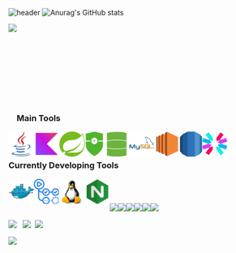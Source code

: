 ![header](https://capsule-render.vercel.app/api?type=waving&height=180&text=♡_LEE_AE_BON_♡&fontAlign=50&fontAlignY=40&color=gradient)
![Anurag's GitHub stats](https://github-readme-stats.vercel.app/api?username=aebonlee&show_icons=true&theme=radical)

<div>
  <img height=200 align="left"src="https://github-readme-stats.vercel.app/api/top-langs/?username=aebonlee&hide=c%23,powershell,Mathematica,Ruby,Objective-C,Objective-C%2b%2b,Cuda&title_color=61dafb&text_color=ffffff&icon_color=61dafb&bg_color=20232a&langs_count=8&layout=compact&border_color=61dafb&hide_border=true&size_weight=0.5&count_weight=0.5"/>
</div>

<br><br><br><br><br><br><br><br><br>

### Main Tools
<div width="100%">
  <img align="left" src="https://raw.githubusercontent.com/ydmins/YdMinS/main/icons/java.png" alt="java" height="50px"/>
  <img align="left" src="https://raw.githubusercontent.com/ydmins/YdMinS/main/icons/kotlin.png" alt="kotlin" height="50px"/>
  <img align="left" src="https://raw.githubusercontent.com/ydmins/YdMinS/main/icons/spring.png" alt="spring" height="50px"/>
  <img align="left" src="https://raw.githubusercontent.com/ydmins/YdMinS/main/icons/spring-security.png" alt="spring security" height="50px"/>
  <img align="left" src="https://raw.githubusercontent.com/ydmins/YdMinS/main/icons/spring-data-jpa.png" alt="spring data jpa" height="50px"/>
  <img align="left" src="https://raw.githubusercontent.com/ydmins/YdMinS/main/icons/mysql.png" alt="mysql" height="50px"/>
  <img align="left" src="https://raw.githubusercontent.com/ydmins/YdMinS/main/icons/aws-ec2.png" alt="aws ec2" height="50px"/>
  <img align="left" src="https://raw.githubusercontent.com/ydmins/YdMinS/main/icons/aws-rds.png" alt="aws rds" height="50px"/>
  <img align="left" src="https://raw.githubusercontent.com/ydmins/YdMinS/main/icons/jwt.png" alt="jwt" height="50px"/>
</div>
<br><br>

### Currently Developing Tools
<div width="100%">
  <img align="left" src="https://raw.githubusercontent.com/ydmins/YdMinS/main/icons/docker.png" alt="docker" height="50px"/>
  <img align="left" src="https://raw.githubusercontent.com/ydmins/YdMinS/main/icons/github-actions.png" alt="github actions" height="50px"/>
  <img align="left" src="https://raw.githubusercontent.com/ydmins/YdMinS/main/icons/linux.png" alt="linux" height="50px"/>
  <img align="left" src="https://raw.githubusercontent.com/ydmins/YdMinS/main/icons/nginx.png" alt="nginx" height="50px"/>
</div>

<br><br>

<img src="https://img.shields.io/badge/JAVA-007396?style=for-the-badge&logo=java&logoColor=white"><img src="https://img.shields.io/badge/MySQL-4479A1?style=for-the-badge&logo=MySQL&logoColor=white"><img src="https://img.shields.io/badge/Oracle-F80000?style=for-the-badge&logo=Oracle&logoColor=white"><img src="https://img.shields.io/badge/Eclipse-2C2255?style=for-the-badge&logo=Eclipse%20IDE&logoColor=white"><img src="https://img.shields.io/badge/github-181717?style=for-the-badge&logo=github&logoColor=white"><img src="https://img.shields.io/badge/aws-232F3E?style=for-the-badge&logo=aws&logoColor=white">

<img src="https://img.shields.io/badge/React-61DAFB?style=flat&logo=React&logoColor=white"/> &nbsp;&nbsp;<img src="https://img.shields.io/badge/JavaScript-F7DF1E?style=flat&logo=JavaScript&logoColor=white"/>&nbsp;&nbsp;<img src="https://img.shields.io/badge/HTML-E34F26?style=flat&logo=HTMLt&logoColor=white"/>

<a href="https://hits.seeyoufarm.com"><img src="https://hits.seeyoufarm.com/api/count/incr/badge.svg?url=https%3A%2F%2Fgithub.com%2Fgjbae1212%2Fhit-counter&count_bg=%23A101FF&title_bg=%235C0CAC&icon=&icon_color=%23B8ADAD&title=hits&edge_flat=false"/></a>
